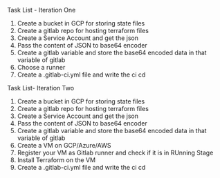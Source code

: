 Task List - Iteration One

1. Create a bucket in GCP for storing state files
2. Create a gitlab repo for hosting terraform files
3. Create a Service Account and get the json
4. Pass the content of JSON to base64 encoder
5. Create a gitlab variable and store the base64 encoded data in that variable of gitlab 
6. Choose a runner 
7. Create a .gitlab-ci.yml file and write the ci cd 


Task List- Iteration Two 

1. Create a bucket in GCP for storing state files
2. Create a gitlab repo for hosting terraform files
3. Create a Service Account and get the json
4. Pass the content of JSON to base64 encoder
5. Create a gitlab variable and store the base64 encoded data in that variable of gitlab 
6. Create a VM on GCP/Azure/AWS 
7. Register your VM as Gitlab runner and check if it is in RUnning Stage
8. Install Terraform on the VM 
8. Create a .gitlab-ci.yml file and write the ci cd 
